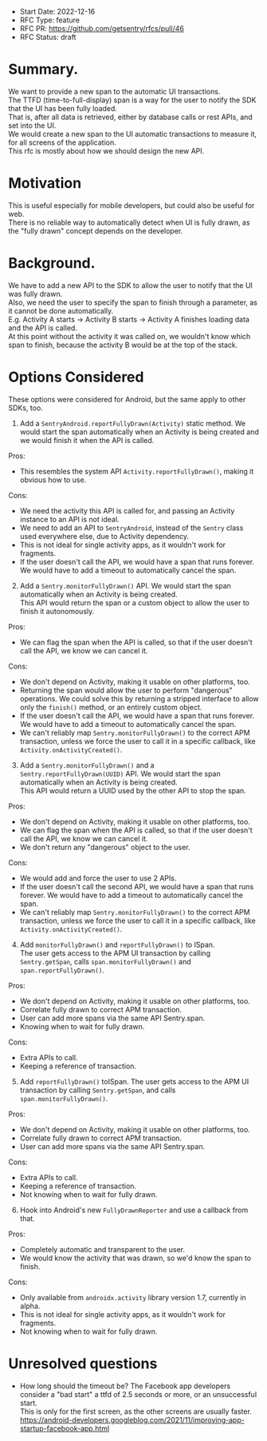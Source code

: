 - Start Date: 2022-12-16
- RFC Type: feature
- RFC PR: https://github.com/getsentry/rfcs/pull/46
- RFC Status: draft
  
# Summary. 
  
We want to provide a new span to the automatic UI transactions.  
The TTFD (time-to-full-display) span is a way for the user to notify the SDK that the UI has been fully loaded.  
That is, after all data is retrieved, either by database calls or rest APIs, and set into the UI.  
We would create a new span to the UI automatic transactions to measure it, for all screens of the application.  
This rfc is mostly about how we should design the new API.  
  
# Motivation

This is useful especially for mobile developers, but could also be useful for web.  
There is no reliable way to automatically detect when UI is fully drawn, as the "fully drawn" concept depends on the developer.  
  
# Background. 
  
We have to add a new API to the SDK to allow the user to notify that the UI was fully drawn.  
Also, we need the user to specify the span to finish through a parameter, as it cannot be done automatically.  
E.g. Activity A starts -> Activity B starts -> Activity A finishes loading data and the API is called.  
At this point without the activity it was called on, we wouldn't know which span to finish, because the activity B would be at the top of the stack.  
  
# Options Considered
  
These options were considered for Android, but the same apply to other SDKs, too.  
1) Add a `SentryAndroid.reportFullyDrawn(Activity)` static method. We would start the span automatically when an Activity is being created and we would finish it when the API is called.  
  
Pros:
- This resembles the system API `Activity.reportFullyDrawn()`, making it obvious how to use.  

Cons:
- We need the activity this API is called for, and passing an Activity instance to an API is not ideal.  
- We need to add an API to `SentryAndroid`, instead of the `Sentry` class used everywhere else, due to Activity dependency.  
- This is not ideal for single activity apps, as it wouldn't work for fragments.  
- If the user doesn't call the API, we would have a span that runs forever. We would have to add a timeout to automatically cancel the span.  
2) Add a `Sentry.monitorFullyDrawn()` API. We would start the span automatically when an Activity is being created.  
This API would return the span or a custom object to allow the user to finish it autonomously.  
  
Pros:
- We can flag the span when the API is called, so that if the user doesn't call the API, we know we can cancel it.  

Cons:
- We don't depend on Activity, making it usable on other platforms, too.  
- Returning the span would allow the user to perform "dangerous" operations. We could solve this by returning a stripped interface to allow only the `finish()` method, or an entirely custom object.  
- If the user doesn't call the API, we would have a span that runs forever. We would have to add a timeout to automatically cancel the span.  
- We can't reliably map `Sentry.monitorFullyDrawn()` to the correct APM transaction, unless we force the user to call it in a specific callback, like `Activity.onActivityCreated()`.  
3) Add a `Sentry.monitorFullyDrawn()` and a `Sentry.reportFullyDrawn(UUID)` API. We would start the span automatically when an Activity is being created.  
This API would return a UUID used by the other API to stop the span.  
  
Pros:
- We don't depend on Activity, making it usable on other platforms, too.  
- We can flag the span when the API is called, so that if the user doesn't call the API, we know we can cancel it.  
- We don't return any "dangerous" object to the user.  

Cons:
- We would add and force the user to use 2 APIs.  
- If the user doesn't call the second API, we would have a span that runs forever. We would have to add a timeout to automatically cancel the span.
- We can't reliably map `Sentry.monitorFullyDrawn()` to the correct APM transaction, unless we force the user to call it in a specific callback, like `Activity.onActivityCreated()`.  
4) Add `monitorFullyDrawn()` and `reportFullyDrawn()` to ISpan.  
The user gets access to the APM UI transaction by calling `Sentry.getSpan`, calls `span.monitorFullyDrawn()` and `span.reportFullyDrawn()`.  

Pros:
- We don't depend on Activity, making it usable on other platforms, too.  
- Correlate fully drawn to correct APM transaction.  
- User can add more spans via the same API Sentry.span.  
- Knowing when to wait for fully drawn.  

Cons:
- Extra APIs to call.  
- Keeping a reference of transaction.  
5) Add `reportFullyDrawn()` toISpan. The user gets access to the APM UI transaction by calling `Sentry.getSpan`, and calls `span.monitorFullyDrawn()`.  

Pros:
- We don't depend on Activity, making it usable on other platforms, too.  
- Correlate fully drawn to correct APM transaction.  
- User can add more spans via the same API Sentry.span.  

Cons:
- Extra APIs to call.  
- Keeping a reference of transaction.
- Not knowing when to wait for fully drawn.
6) Hook into Android's new `FullyDrawnReporter` and use a callback from that.  

Pros:
- Completely automatic and transparent to the user.  
- We would know the activity that was drawn, so we'd know the span to finish.  

Cons:
- Only available from `androidx.activity` library version 1.7, currently in alpha.  
- This is not ideal for single activity apps, as it wouldn't work for fragments.  
- Not knowing when to wait for fully drawn.  
  
# Unresolved questions
  
- How long should the timeout be? The Facebook app developers consider a "bad start" a ttfd of 2.5 seconds or more, or an unsuccessful start.  
This is only for the first screen, as the other screens are usually faster.  
https://android-developers.googleblog.com/2021/11/improving-app-startup-facebook-app.html
